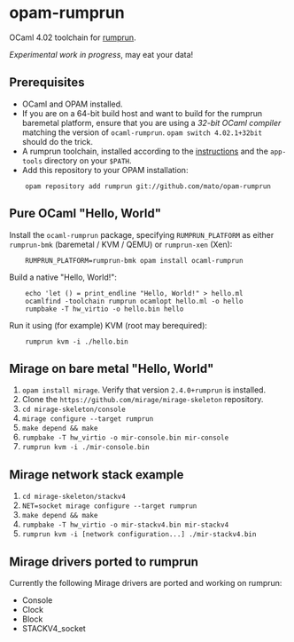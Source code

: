 # opam-rumprun

OCaml 4.02 toolchain for [rumprun](http://repo.rumpkernel.org/rumprun).

*Experimental work in progress*, may eat your data!

## Prerequisites

* OCaml and OPAM installed.
* If you are on a 64-bit build host and want to build for the rumprun baremetal
  platform, ensure that you are using a _32-bit OCaml compiler_ matching the
  version of `ocaml-rumprun`. `opam switch 4.02.1+32bit` should do the trick.
* A rumprun toolchain, installed according to the
  [instructions](http://wiki.rumpkernel.org/Repo%3A-rumprun) and the
  `app-tools` directory on your `$PATH`.
* Add this repository to your OPAM installation:
````
    opam repository add rumprun git://github.com/mato/opam-rumprun
````

## Pure OCaml "Hello, World"

Install the `ocaml-rumprun` package, specifying `RUMPRUN_PLATFORM` as either `rumprun-bmk` (baremetal / KVM / QEMU) or `rumprun-xen` (Xen):
````
    RUMPRUN_PLATFORM=rumprun-bmk opam install ocaml-rumprun
````
Build a native "Hello, World!":
````
    echo 'let () = print_endline "Hello, World!" > hello.ml
    ocamlfind -toolchain rumprun ocamlopt hello.ml -o hello
    rumpbake -T hw_virtio -o hello.bin hello
````
Run it using (for example) KVM (root may berequired):
````
    rumprun kvm -i ./hello.bin
````

## Mirage on bare metal "Hello, World"

1. `opam install mirage`. Verify that version `2.4.0+rumprun` is installed.
2. Clone the `https://github.com/mirage/mirage-skeleton` repository.
3. `cd mirage-skeleton/console`
4. `mirage configure --target rumprun`
5. `make depend && make`
6. `rumpbake -T hw_virtio -o mir-console.bin mir-console`
7. `rumprun kvm -i ./mir-console.bin`

## Mirage network stack example

1. `cd mirage-skeleton/stackv4`
2. `NET=socket mirage configure --target rumprun`
3. `make depend && make`
4. `rumpbake -T hw_virtio -o mir-stackv4.bin mir-stackv4`
5. `rumprun kvm -i [network configuration...] ./mir-stackv4.bin`

## Mirage drivers ported to rumprun

Currently the following Mirage drivers are ported and working on rumprun:

* Console
* Clock
* Block
* STACKV4\_socket

